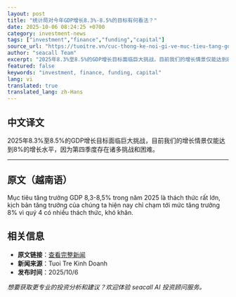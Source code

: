 ```yaml
---
layout: post
title: "统计局对今年GDP增长8.3%-8.5%的目标有何看法？"
date: 2025-10-06 08:24:25 +0700
category: investment-news
tags: ["investment","finance","funding","capital"]
source_url: "https://tuoitre.vn/cuc-thong-ke-noi-gi-ve-muc-tieu-tang-gdp-8-3-8-5-trong-nam-nay-20251006120034908.htm"
author: "seacall Team"
excerpt: "2025年8.3%至8.5%的GDP增长目标面临巨大挑战，目前我们的增长情景仅能达到8%的增长水平，因为第四季度存在诸多挑战和困难。..."
featured: false
keywords: "investment, finance, funding, capital"
lang: vi
translated: true
translated_lang: zh-Hans
---
```


## 中文译文

2025年8.3%至8.5%的GDP增长目标面临巨大挑战，目前我们的增长情景仅能达到8%的增长水平，因为第四季度存在诸多挑战和困难。

---

## 原文（越南语）

Mục tiêu tăng trưởng GDP 8,3-8,5% trong năm 2025 là thách thức rất lớn, kịch bản tăng trưởng của chúng ta hiện nay chỉ chạm tới mức tăng trưởng 8% vì quý 4 có nhiều thách thức, khó khăn.

## 相关信息

- **原文链接**：[查看完整新闻](https://tuoitre.vn/cuc-thong-ke-noi-gi-ve-muc-tieu-tang-gdp-8-3-8-5-trong-nam-nay-20251006120034908.htm)
- **新闻来源**：Tuoi Tre Kinh Doanh
- **发布时间**：2025/10/6

*想要获取更专业的投资分析和建议？欢迎体验 seacall AI 投资顾问服务。*